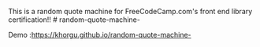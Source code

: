 This is a random quote machine for FreeCodeCamp.com's front end library certification!! # random-quote-machine-


Demo :https://khorgu.github.io/random-quote-machine-
